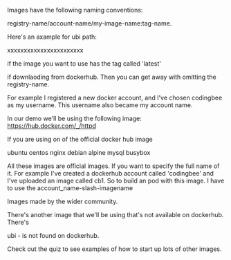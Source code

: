 Images have the following naming conventions:





registry-name/account-name/my-image-name:tag-name. 

Here's an axample for ubi path:

xxxxxxxxxxxxxxxxxxxxxxx

if the image you want to use has the tag called 'latest'




if downlaoding from dockerhub. Then you can get away with omitting the registry-name.

For example I registered a new docker account, and I've chosen codingbee as my username. This username also became my account name. 





In our demo we'll be using the following image:
https://hub.docker.com/_/httpd

If you are using on of the official docker hub image


ubuntu
centos
nginx
debian
alpine
mysql
busybox

All these images are official images. If you want to specify the full name of it. For example I've created a dockerhub account  called 'codingbee' and I've uploaded an image called cb1. So to build an pod with this image. I have to use the account_name-slash-imagename 




Images made by the wider community. 


There's another image that we'll be using that's not available on dockerhub. There's 

ubi - is not found on dockerhub.


Check out the quiz to see examples of how to start up lots of other images. 